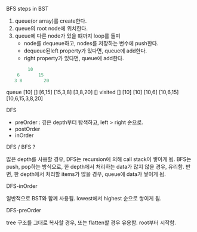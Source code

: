 BFS steps in BST

1. queue(or array)를 create한다.
2. queue의 root node에 위치한다.
3. queue에 다른 node가 있을 떄까지 loop를 돌며
   - node를 dequeue하고, nodes를 저장하는 변수에 push한다.
   - dequeue된left property가 있다면, queue에 add한다.
   - right property가 있다면, queue에 add한다.

```js
        10
    6       15
   3 8        20
```
queue   [10] []   [6,15] [15,3,8] [3,8,20]  []
visited []   [10] [10]   [10,6]   [10,6,15] [10,6,15,3,8,20]

DFS
- preOrder : 깊은 depth부터 탐색하고, left > right 순으로.
- postOrder
- inOrder

DFS / BFS ?

많은 depth를 사용할 경우, DFS는 recursion에 의해 call stack이 쌓이게 됨.
BFS는 push, pop하는 방식으로, 한 depth에서 처리하는 data가 많지 않을 경우, 유리함.
반면, 한 depth에서 처리할 items가 많을 경우, queue에 data가 쌓이게 됨.

DFS-inOrder

일반적으로 BST와 함꼐 사용됨.
lowest에서 highest 순으로 쌓이게 됨.

DFS-preOrder

tree 구조를 그대로 복사할 경우, 또는 flatten할 경우 유용함.
root부터 시작함.


